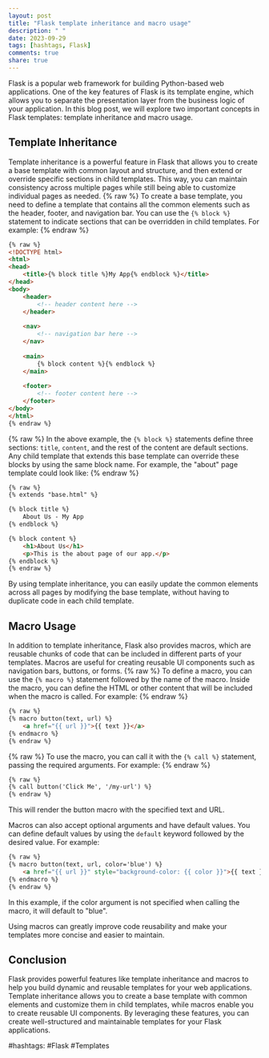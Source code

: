```yaml
---
layout: post
title: "Flask template inheritance and macro usage"
description: " "
date: 2023-09-29
tags: [hashtags, Flask]
comments: true
share: true
---
```


Flask is a popular web framework for building Python-based web applications. One of the key features of Flask is its template engine, which allows you to separate the presentation layer from the business logic of your application. In this blog post, we will explore two important concepts in Flask templates: template inheritance and macro usage.

## Template Inheritance

Template inheritance is a powerful feature in Flask that allows you to create a base template with common layout and structure, and then extend or override specific sections in child templates. This way, you can maintain consistency across multiple pages while still being able to customize individual pages as needed.
{% raw %}
To create a base template, you need to define a template that contains all the common elements such as the header, footer, and navigation bar. You can use the `{% block %}` statement to indicate sections that can be overridden in child templates. For example:
{% endraw %}
```html
{% raw %}
<!DOCTYPE html>
<html>
<head>
    <title>{% block title %}My App{% endblock %}</title>
</head>
<body>
    <header>
        <!-- header content here -->
    </header>
    
    <nav>
        <!-- navigation bar here -->
    </nav>
    
    <main>
        {% block content %}{% endblock %}
    </main>
    
    <footer>
        <!-- footer content here -->
    </footer>
</body>
</html>
{% endraw %}
```
{% raw %}
In the above example, the `{% block %}` statements define three sections: `title`, `content`, and the rest of the content are default sections. Any child template that extends this base template can override these blocks by using the same block name. For example, the "about" page template could look like:
{% endraw %}
```html
{% raw %}
{% extends "base.html" %}

{% block title %}
    About Us - My App
{% endblock %}

{% block content %}
    <h1>About Us</h1>
    <p>This is the about page of our app.</p>
{% endblock %}
{% endraw %}
```

By using template inheritance, you can easily update the common elements across all pages by modifying the base template, without having to duplicate code in each child template.

## Macro Usage

In addition to template inheritance, Flask also provides macros, which are reusable chunks of code that can be included in different parts of your templates. Macros are useful for creating reusable UI components such as navigation bars, buttons, or forms.
{% raw %}
To define a macro, you can use the `{% macro %}` statement followed by the name of the macro. Inside the macro, you can define the HTML or other content that will be included when the macro is called. For example:
{% endraw %}
```html
{% raw %}
{% macro button(text, url) %}
    <a href="{{ url }}">{{ text }}</a>
{% endmacro %}
{% endraw %}
```
{% raw %}
To use the macro, you can call it with the `{% call %}` statement, passing the required arguments. For example:
{% endraw %}
```html
{% raw %}
{% call button('Click Me', '/my-url') %}
{% endraw %}
```

This will render the button macro with the specified text and URL.

Macros can also accept optional arguments and have default values. You can define default values by using the `default` keyword followed by the desired value. For example:

```html
{% raw %}
{% macro button(text, url, color='blue') %}
    <a href="{{ url }}" style="background-color: {{ color }}">{{ text }}</a>
{% endmacro %}
{% endraw %}
```

In this example, if the color argument is not specified when calling the macro, it will default to "blue".

Using macros can greatly improve code reusability and make your templates more concise and easier to maintain.

## Conclusion

Flask provides powerful features like template inheritance and macros to help you build dynamic and reusable templates for your web applications. Template inheritance allows you to create a base template with common elements and customize them in child templates, while macros enable you to create reusable UI components. By leveraging these features, you can create well-structured and maintainable templates for your Flask applications.

#hashtags: #Flask #Templates
